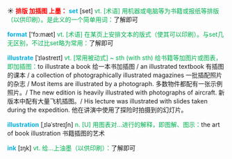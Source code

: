 ☀ <font color="red">**排版 加插图 上墨：**</font>
<font color="sky blue">**set**</font> [set] 
<font color="#00b050">vt. [术语] 用机器或电脑等为书籍或报纸等排版（以供印刷）。是此义的一个简单用词：</font>了解即可

<font color="sky blue">**format**</font> ['fɔ:mæt] 
<font color="#00b050">vt. [术语] 在某页上安排文本的版式（使其可以印刷）。与set几无区别，不过比set略为常用：</font>了解即可
           
<font color="sky blue">**illustrate**</font> [ˈɪləstreɪt]
<font color="#00b050">vt. [常用被动式] ~ sth (with sth) 给书籍等加图片或图表，即加插图：</font>to illustrate a book 给一本书加插图 / an illustrated textbook 有插图的课本 / a collection of photographically illustrated magazines 一批插配照片的杂志 / Most items are illustrated by a photograph. 多数物件都配有一张示例照片。/ The new edition is heavily illustrated with photographs of aircraft. 新版本中配有大量飞机插图。/ His lecture was illustrated with slides taken during the expedition. 他在讲演中使用了探险时拍摄到的幻灯片。
           
<font color="sky blue">**illustration**</font> [ˌɪləˈstreɪʃn]
<font color="#00b050">n. [U] 用图表对…进行的解释，即图解、图示：</font>the art of book illustration 书籍插图的艺术

<font color="sky blue">**ink**</font> [ɪŋk] 
<font color="#00b050">vt. 给…上油墨（以供印刷）：</font>了解即可
